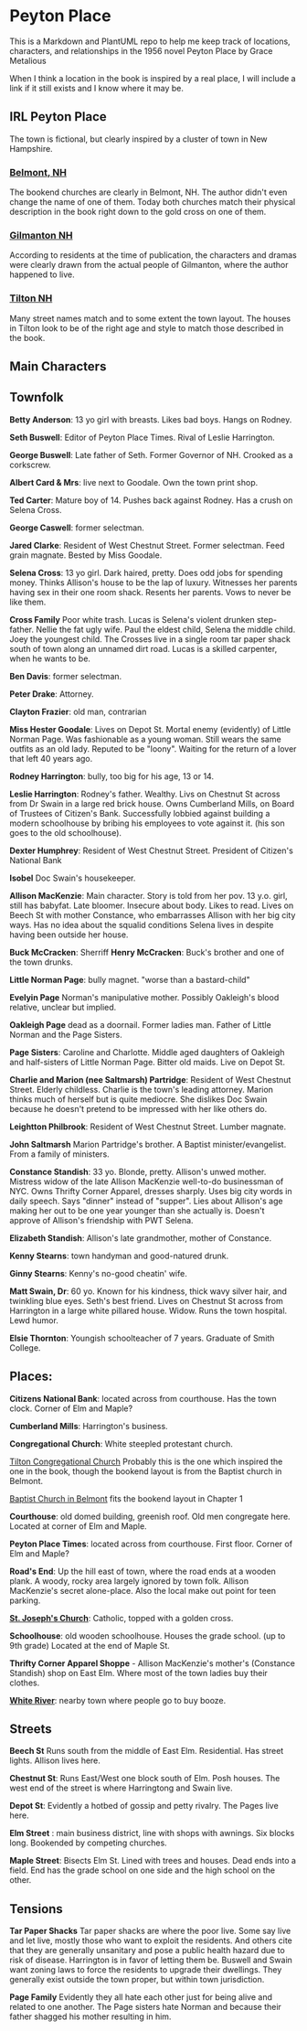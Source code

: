 # Peyton Place

This is a Markdown and PlantUML repo to help me keep track of locations, characters, and relationships
in the 1956 novel Peyton Place by Grace Metalious

When I think a location in the book is inspired by a real place, I will include a link if it still exists
and I know where it may be.


## IRL Peyton Place
The town is fictional, but clearly inspired by a cluster of town in New Hampshire.

### [Belmont, NH](https://maps.app.goo.gl/BB4L4taLdNsgF2P67)
The bookend churches are clearly in Belmont, NH. The author didn't even change the name of
one of them. Today both churches match their physical description in the book right down to
the gold cross on one of them.

### [Gilmanton NH](https://maps.app.goo.gl/qJ6YMt4ynNjZBTPZ7)
According to residents at the time of publication, the characters and dramas were clearly drawn from
the actual people of Gilmanton, where the author happened to live.

### [Tilton NH](https://maps.app.goo.gl/3Kd4cjTDET1gdBQ49)
Many street names match and to some extent the town layout. The houses in Tilton look to be of the
right age and style to match those described in the book.





## Main Characters



## Townfolk

**Betty Anderson**: 13 yo girl with breasts. Likes bad boys. Hangs on Rodney.

**Seth Buswell**: Editor of Peyton Place Times. Rival of Leslie Harrington.

**George Buswell**: Late father of Seth. Former Governor of NH. Crooked as a corkscrew.

**Albert Card & Mrs**: live next to Goodale. Own the town print shop.

**Ted Carter**: Mature boy of 14. Pushes back against Rodney. Has a crush on Selena Cross.

**George Caswell**: former selectman.

**Jared Clarke**: Resident of West Chestnut Street. Former selectman. Feed grain magnate. Bested by Miss Goodale.

**Selena Cross**: 13 yo girl. Dark haired, pretty. Does odd jobs for spending money. Thinks Allison's house to be the lap of luxury.
Witnesses her parents having sex in their one room shack. Resents her parents. Vows to never be like them.

**Cross Family**
Poor white trash. Lucas is Selena's violent drunken step-father. Nellie the fat ugly wife. Paul the eldest child, Selena the middle child. Joey the youngest child.
The Crosses live in a single room tar paper shack south of town along an unnamed dirt road. Lucas is a skilled carpenter, when he wants to be.

**Ben Davis**: former selectman.

**Peter Drake**: Attorney.

**Clayton Frazier**: old man, contrarian

**Miss Hester Goodale**: Lives on Depot St. Mortal enemy (evidently) of Little Norman Page. Was fashionable as a young woman. Still
wears the same outfits as an old lady. Reputed to be "loony". Waiting for the return of a lover that left 40 years ago.

**Rodney Harrington**: bully, too big for his age, 13 or 14.

**Leslie Harrington**: Rodney's father. Wealthy. Livs on Chestnut St across from Dr Swain in a large red brick house.
Owns Cumberland Mills, on Board of Trustees of Citizen's Bank. Successfully lobbied against building a modern schoolhouse
by bribing his employees to vote against it. (his son goes to the old schoolhouse).

**Dexter Humphrey**: Resident of West Chestnut Street. President of Citizen's National Bank

**Isobel** Doc Swain's housekeeper. 

**Allison MacKenzie**: Main character. Story is told from her pov. 13 y.o. girl, still has babyfat. Late bloomer. Insecure about body. Likes to read. Lives on Beech St
with mother Constance, who embarrasses Allison with her big city ways. Has no idea about the squalid conditions Selena lives in
despite having been outside her house.



**Buck McCracken**: Sherriff
**Henry McCracken**: Buck's brother and one of the town drunks.

**Little Norman Page**: bully magnet. "worse than a bastard-child"

**Evelyin Page** Norman's manipulative mother. Possibly Oakleigh's blood relative, unclear but implied.

**Oakleigh Page** dead as a doornail. Former ladies man. Father of Little Norman and the Page Sisters.

**Page Sisters**: Caroline and Charlotte. Middle aged daughters of Oakleigh and half-sisters of Little Norman Page. Bitter old maids. 
Live on Depot St.

**Charlie and Marion (nee Saltmarsh) Partridge**: Resident of West Chestnut Street. Elderly childless. Charlie is the town's leading attorney. Marion
thinks much of herself but is quite mediocre. She dislikes Doc Swain because he doesn't pretend to be impressed with her like others
do.

**Leightton Philbrook**: Resident of West Chestnut Street. Lumber magnate.

**John Saltmarsh** Marion Partridge's brother. A Baptist minister/evangelist. From a family of ministers.

**Constance Standish**: 33 yo. Blonde, pretty. Allison's unwed mother. Mistress widow of the late Allison MacKenzie well-to-do businessman
of NYC. Owns Thrifty Corner Apparel, dresses sharply. Uses big city words in daily speech. Says "dinner" instead of "supper". Lies about
Allison's age making her out to be one year younger than she actually is. Doesn't approve of Allison's friendship with PWT Selena.

**Elizabeth Standish**: Allison's late grandmother, mother of Constance.

**Kenny Stearns**: town handyman and good-natured drunk.

**Ginny Stearns**: Kenny's no-good cheatin' wife.

**Matt Swain, Dr**: 60 yo. Known for his kindness, thick wavy silver hair, and twinkling blue eyes. Seth's best friend. Lives on Chestnut
St across from Harrington in a large white pillared house. Widow. Runs the town hospital. Lewd humor.

**Elsie Thornton**: Youngish schoolteacher of 7 years. Graduate of Smith College.




## Places:


**Citizens National Bank**: located across from courthouse. Has the town clock. Corner of Elm and Maple?

**Cumberland Mills**: Harrington's business.

**Congregational Church**: White steepled protestant church.

[Tilton Congregational Church](https://maps.app.goo.gl/YW7eaQrFrM4oAUWr6) Probably this is the one which inspired the one
in the book, though the bookend layout is from the Baptist church in Belmont.

[Baptist Church in Belmont](https://maps.app.goo.gl/Vod1g2HWYf1yBtrb8) fits the bookend layout in Chapter 1

**Courthouse**: old domed building, greenish roof. Old men congregate here. Located at corner of Elm and Maple.

**Peyton Place Times**: located across from courthouse.  First floor. Corner of Elm and Maple?

**Road's End**: Up the hill east of town, where the road ends at a wooden plank. A woody, rocky area largely ignored by
town folk. Allison MacKenzie's secret alone-place. Also the local make out point for teen parking.

[**St. Joseph's Church**](https://maps.app.goo.gl/xPiAnfgjac5kMdfK8): Catholic, topped with a golden cross.

**Schoolhouse**: old wooden schoolhouse. Houses the grade school. (up to 9th grade) Located at the end of Maple St.

**Thrifty Corner Apparel Shoppe** - Allison MacKenzie's mother's (Constance Standish) shop on East Elm. Where most
of the town ladies buy their clothes. 

**[White River](https://maps.app.goo.gl/8Ufig2HhrYRhYHPT6)**: nearby town where people go to buy booze.



## Streets
**Beech St** Runs south from the middle of East Elm. Residential. Has street lights. Allison lives here.

**Chestnut St**: Runs East/West one block south of Elm. Posh houses. The west end of the street is where Harringtong
and Swain live.

**Depot St**: Evidently a hotbed of gossip and petty rivalry. The Pages live here.

**Elm Street** : main business district, line with shops with awnings. Six blocks long. Bookended by competing churches.

**Maple Street**: Bisects Elm St. Lined with trees and houses. Dead ends into a field. End has the grade school
on one side and the high school on the other.


## Tensions

**Tar Paper Shacks**
Tar paper shacks are where the poor live. Some say live and let live, mostly those who want to exploit the residents. And others cite
that they are generally unsanitary and pose a public health hazard due to risk of disease. Harrington is in favor of letting them be.
Buswell and Swain want zoning laws to force the residents to upgrade their dwellings. They generally exist outside the town proper, but
within town jurisdiction.

**Page Family** Evidently they all hate each other just for being alive and related to one another. The Page sisters hate Norman and
because their father shagged his mother resulting in him. 